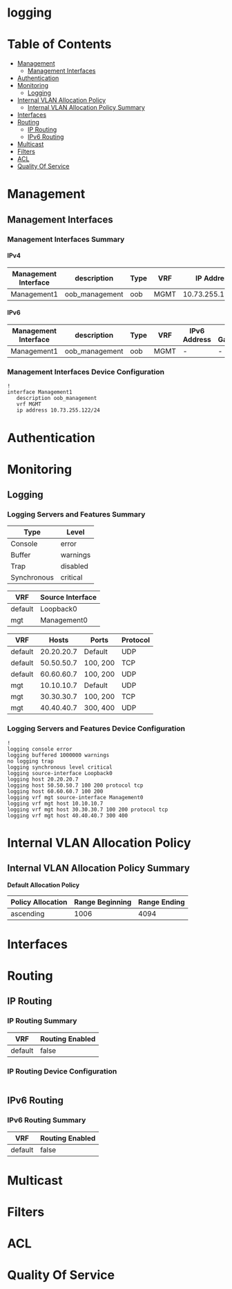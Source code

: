 # logging
# Table of Contents

- [Management](#management)
  - [Management Interfaces](#management-interfaces)
- [Authentication](#authentication)
- [Monitoring](#monitoring)
  - [Logging](#logging)
- [Internal VLAN Allocation Policy](#internal-vlan-allocation-policy)
  - [Internal VLAN Allocation Policy Summary](#internal-vlan-allocation-policy-summary)
- [Interfaces](#interfaces)
- [Routing](#routing)
  - [IP Routing](#ip-routing)
  - [IPv6 Routing](#ipv6-routing)
- [Multicast](#multicast)
- [Filters](#filters)
- [ACL](#acl)
- [Quality Of Service](#quality-of-service)

# Management

## Management Interfaces

### Management Interfaces Summary

#### IPv4

| Management Interface | description | Type | VRF | IP Address | Gateway |
| -------------------- | ----------- | ---- | --- | ---------- | ------- |
| Management1 | oob_management | oob | MGMT | 10.73.255.122/24 | 10.73.255.2 |

#### IPv6

| Management Interface | description | Type | VRF | IPv6 Address | IPv6 Gateway |
| -------------------- | ----------- | ---- | --- | ------------ | ------------ |
| Management1 | oob_management | oob | MGMT | -  | - |

### Management Interfaces Device Configuration

```eos
!
interface Management1
   description oob_management
   vrf MGMT
   ip address 10.73.255.122/24
```

# Authentication

# Monitoring

## Logging

### Logging Servers and Features Summary

| Type | Level |
| -----| ----- |
| Console | error |
| Buffer | warnings |
| Trap | disabled |
| Synchronous | critical |

| VRF | Source Interface |
| --- | ---------------- |
| default | Loopback0 |
| mgt | Management0 |

| VRF | Hosts | Ports | Protocol |
| --- | ----- | ----- | -------- |
| default | 20.20.20.7 | Default | UDP |
| default | 50.50.50.7 | 100, 200 | TCP |
| default | 60.60.60.7 | 100, 200 | UDP |
| mgt | 10.10.10.7 | Default | UDP |
| mgt | 30.30.30.7 | 100, 200 | TCP |
| mgt | 40.40.40.7 | 300, 400 | UDP |

### Logging Servers and Features Device Configuration

```eos
!
logging console error
logging buffered 1000000 warnings
no logging trap
logging synchronous level critical
logging source-interface Loopback0
logging host 20.20.20.7
logging host 50.50.50.7 100 200 protocol tcp
logging host 60.60.60.7 100 200
logging vrf mgt source-interface Management0
logging vrf mgt host 10.10.10.7
logging vrf mgt host 30.30.30.7 100 200 protocol tcp
logging vrf mgt host 40.40.40.7 300 400
```

# Internal VLAN Allocation Policy

## Internal VLAN Allocation Policy Summary

**Default Allocation Policy**

| Policy Allocation | Range Beginning | Range Ending |
| ------------------| --------------- | ------------ |
| ascending | 1006 | 4094 |

# Interfaces

# Routing

## IP Routing

### IP Routing Summary

| VRF | Routing Enabled |
| --- | --------------- |
| default | false |
### IP Routing Device Configuration

```eos
```
## IPv6 Routing

### IPv6 Routing Summary

| VRF | Routing Enabled |
| --- | --------------- |
| default | false |
# Multicast

# Filters

# ACL

# Quality Of Service
